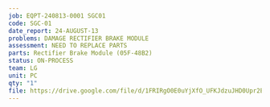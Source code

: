 ```yaml
---
job: EQPT-240813-0001 SGC01
code: SGC-01
date_report: 24-AUGUST-13
problems: DAMAGE RECTIFIER BRAKE MODULE
assessment: NEED TO REPLACE PARTS
parts: Rectifier Brake Module (05F-48B2)
status: ON-PROCESS
team: LG
unit: PC
qty: "1"
file: https://drive.google.com/file/d/1FRIRgO0E0uYjXfO_UFKJdzuJHD0Upr2E/view?usp=sharing
---
```

